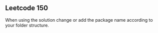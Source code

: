 ## Leetcode 150
When using the solution change or add the package name according to your folder structure.
